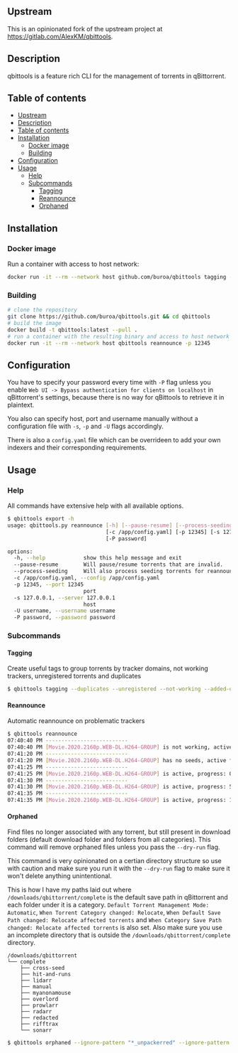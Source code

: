 ## Upstream

This is an opinionated fork of the upstream project at https://gitlab.com/AlexKM/qbittools.

## Description

qbittools is a feature rich CLI for the management of torrents in qBittorrent.

## Table of contents

- [Upstream](#upstream)
- [Description](#description)
- [Table of contents](#table-of-contents)
- [Installation](#installation)
  - [Docker image](#docker-image)
  - [Building](#building)
- [Configuration](#configuration)
- [Usage](#usage)
  - [Help](#help)
  - [Subcommands](#subcommands)
    - [Tagging](#tagging)
    - [Reannounce](#reannounce)
    - [Orphaned](#orphaned)

## Installation

### Docker image

Run a container with access to host network:

```bash
docker run -it --rm --network host github.com/buroa/qbittools tagging --unregistered
```

### Building

```bash
# clone the repository
git clone https://github.com/buroa/qbittools.git && cd qbittools
# build the image
docker build -t qbittools:latest --pull .
# run a container with the resulting binary and access to host network
docker run -it --rm --network host qbittools reannounce -p 12345
```

## Configuration

You have to specify your password every time with `-P` flag unless you enable `Web UI -> Bypass authentication for clients on localhost` in qBittorrent's settings, because there is no way for qBittools to retrieve it in plaintext.

You also can specify host, port and username manually without a configuration file with `-s`, `-p` and `-U` flags accordingly.

There is also a `config.yaml` file which can be overrideen to add your own indexers and their corresponding requirements.

## Usage

### Help

All commands have extensive help with all available options.

```bash
$ qbittools export -h
usage: qbittools.py reannounce [-h] [--pause-resume] [--process-seeding]
                               [-c /app/config.yaml] [-p 12345] [-s 127.0.0.1] [-U username]
                               [-P password]

options:
  -h, --help            show this help message and exit
  --pause-resume        Will pause/resume torrents that are invalid.
  --process-seeding     Will also process seeding torrents for reannouncements.
  -c /app/config.yaml, --config /app/config.yaml
  -p 12345, --port 12345
                        port
  -s 127.0.0.1, --server 127.0.0.1
                        host
  -U username, --username username
  -P password, --password password
```

### Subcommands

#### Tagging

Create useful tags to group torrents by tracker domains, not working trackers, unregistered torrents and duplicates

```bash
$ qbittools tagging --duplicates --unregistered --not-working --added-on --trackers
```

#### Reannounce

Automatic reannounce on problematic trackers

```bash
$ qbittools reannounce
07:40:40 PM --------------------------
07:40:40 PM [Movie.2020.2160p.WEB-DL.H264-GROUP] is not working, active for 1s, reannouncing...
07:41:20 PM --------------------------
07:41:20 PM [Movie.2020.2160p.WEB-DL.H264-GROUP] has no seeds, active for 78s, reannouncing...
07:41:25 PM --------------------------
07:41:25 PM [Movie.2020.2160p.WEB-DL.H264-GROUP] is active, progress: 0%
07:41:30 PM --------------------------
07:41:30 PM [Movie.2020.2160p.WEB-DL.H264-GROUP] is active, progress: 5.0%
07:41:35 PM --------------------------
07:41:35 PM [Movie.2020.2160p.WEB-DL.H264-GROUP] is active, progress: 11.1%
```

#### Orphaned

Find files no longer associated with any torrent, but still present in download folders (default download folder and folders from all categories). This command will remove orphaned files unless you pass the `--dry-run` flag.

This command is very opinionated on a certian directory structure so use with caution and make sure you run it with the `--dry-run` flag to make sure it won't delete anything unintentional.

This is how I have my paths laid out where `/downloads/qbittorrent/complete` is the default save path in qBittorrent and each folder under it is a category. `Default Torrent Management Mode: Automatic`, `When Torrent Category changed: Relocate`, `When Default Save Path changed: Relocate affected torrents` and `When Category Save Path changed: Relocate affected torrents` is also set. Also make sure you use an incomplete directory that is outside the `/downloads/qbittorrent/complete` directory.

```
/downloads/qbittorrent
└── complete
    ├── cross-seed
    ├── hit-and-runs
    ├── lidarr
    ├── manual
    ├── myanonamouse
    ├── overlord
    ├── prowlarr
    ├── radarr
    ├── redacted
    ├── rifftrax
    └── sonarr
```

```bash
$ qbittools orphaned --ignore-pattern "*_unpackerred" --ignore-pattern "*/manual/*"
```
